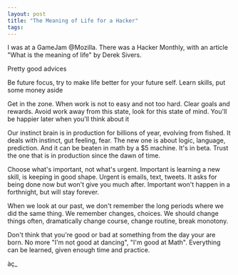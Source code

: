 ```yaml
---
layout: post
title: "The Meaning of Life for a Hacker"
tags:
---
```



I was at a GameJam @Mozilla. There was a Hacker Monthly, with an article "What
is the meaning of life" by Derek Sivers.

Pretty good advices

Be future focus, try to make life better for your future self. Learn skills,
put some money aside

Get in the zone. When work is not to easy and not too hard. Clear goals and
rewards. Avoid work away from this state, look for this state of mind. You'll
be happier later when you'll think about it

Our instinct brain is in production for billions of year, evolving from fished.
It deals with instinct, gut feeling, fear. The new one is about logic,
language, prediction. And it can be beaten in math by a $5 machine. It's in
beta. Trust the one that is in production since the dawn of time.

Choose what's important, not what's urgent. Important is learning a new skill,
is keeping in good shape. Urgent is emails, text, tweets. It asks for being
done now but won't give you much after. Important won't happen in a forthnight,
but will stay forever.

When we look at our past, we don't remember the long periods where we did the
same thing. We remember changes, choices. We should change things often,
dramatically change course, change routine, break monotony.

Don't think that you're good or bad at something from the day your are born. No
more "I'm not good at dancing", "I'm good at Math". Everything can be learned,
given enough time and practice.

àç_
